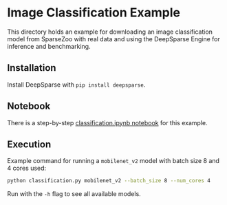 # Image Classification Example

This directory holds an example for downloading an image classification model from SparseZoo with real data and using the DeepSparse Engine for inference and benchmarking.

## Installation

Install DeepSparse with `pip install deepsparse`.

## Notebook

There is a step-by-step [classification.ipynb notebook](https://github.com/neuralmagic/deepsparse/blob/main/notebooks/classification.ipynb) for this example.

## Execution

Example command for running a `mobilenet_v2` model with batch size 8 and 4 cores used:
```bash
python classification.py mobilenet_v2 --batch_size 8 --num_cores 4
```

Run with the `-h` flag to see all available models.